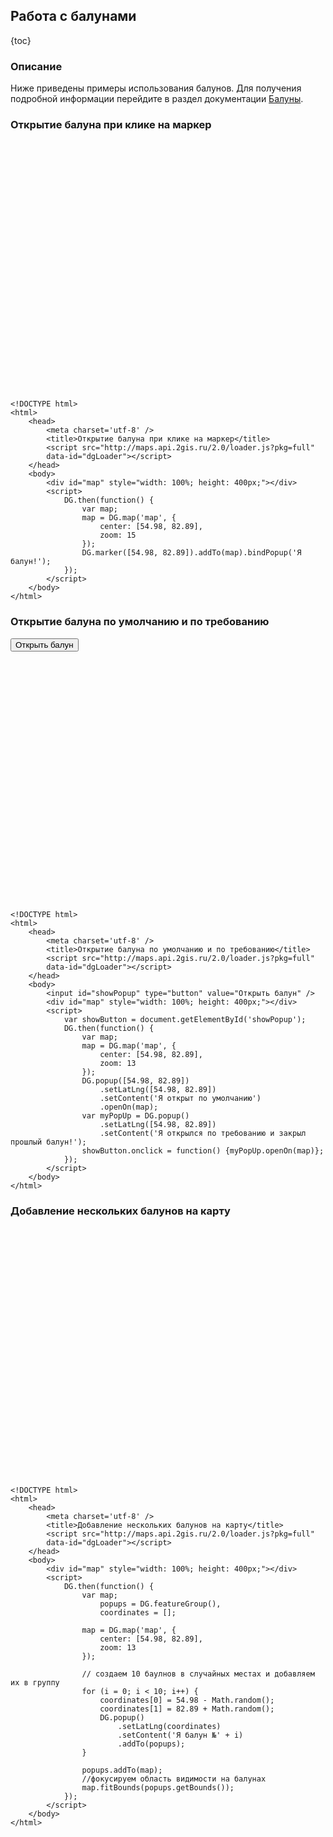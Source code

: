 ## Работа с балунами

{toc}

### Описание

Ниже приведены примеры использования балунов. Для получения подробной информации перейдите в раздел документации [Балуны](/doc/2.0/maps/manual/popup).

### Открытие балуна при клике на маркер

<script src="http://maps.api.2gis.ru/2.0/loader.js?pkg=full" data-id="dgLoader"></script>
<div id="map" style="width: 100%; height: 400px;"></div>
<script>
    DG.then(function () {
    	var map;
        map = DG.map('map', {
            center: [54.98, 82.89],
            zoom: 15
        });
        DG.marker([54.98, 82.89]).addTo(map).bindPopup('Я балун!');
    });
</script>

	<!DOCTYPE html>
	<html>
		<head>
		    <meta charset='utf-8' />
		    <title>Открытие балуна при клике на маркер</title>
		    <script src="http://maps.api.2gis.ru/2.0/loader.js?pkg=full"
		    data-id="dgLoader"></script>
		</head>
		<body>
		    <div id="map" style="width: 100%; height: 400px;"></div>
			<script>
			    DG.then(function() {
			    	var map;
			        map = DG.map('map', {
			            center: [54.98, 82.89],
			            zoom: 15
			        });
			        DG.marker([54.98, 82.89]).addTo(map).bindPopup('Я балун!');
			    });
			</script>
		</body>
	</html>

### Открытие балуна по умолчанию и по требованию

<input id="showPopup" type="button" value="Открыть балун" />
<div id="map1" style="width: 100%; height: 400px;"></div>
<script>
    var showButton = document.getElementById('showPopup');
	DG.then(function() {
		var map;
     	map = DG.map('map1', {
            center: [54.98, 82.89],
            zoom: 13
    	});
    	DG.popup([54.98, 82.89])
    		.setLatLng([54.98, 82.89])
    		.setContent('Я открыт по умолчанию')
    		.openOn(map);
		var myPopUp = DG.popup()
			.setLatLng([54.98, 82.89])
			.setContent('Я открылся по требованию и закрыл прошлый балун!');
		showButton.onclick = function() {myPopUp.openOn(map)};
	});
</script>

	<!DOCTYPE html>
	<html>
		<head>
		    <meta charset='utf-8' />
		    <title>Открытие балуна по умолчанию и по требованию</title>
		    <script src="http://maps.api.2gis.ru/2.0/loader.js?pkg=full"
		    data-id="dgLoader"></script>
		</head>
		<body>
			<input id="showPopup" type="button" value="Открыть балун" />
			<div id="map" style="width: 100%; height: 400px;"></div>
			<script>
			    var showButton = document.getElementById('showPopup');
				DG.then(function() {
					var map;
			     	map = DG.map('map', {
			            center: [54.98, 82.89],
			            zoom: 13
			    	});
			    	DG.popup([54.98, 82.89])
			    		.setLatLng([54.98, 82.89])
			    		.setContent('Я открыт по умолчанию')
			    		.openOn(map);
					var myPopUp = DG.popup()
						.setLatLng([54.98, 82.89])
						.setContent('Я открылся по требованию и закрыл прошлый балун!');
					showButton.onclick = function() {myPopUp.openOn(map)};
				});
			</script>
		</body>
	</html>

### Добавление нескольких балунов на карту

<div id="map2" style="width: 100%; height: 400px;"></div>
<script>
	DG.then(function() {
		var map;
			popups = DG.featureGroup(),
	        coordinates = [];

     	map = DG.map('map2', {
            center: [54.98, 82.89],
            zoom: 13
    	});

    	for (i = 0; i < 10; i++) {
            coordinates[0] = 54.98 - Math.random();
            coordinates[1] = 82.89 + Math.random();
            DG.popup()
            	.setLatLng(coordinates)
            	.setContent('Я балун №' + i)
            	.addTo(popups);
        }

        popups.addTo(map);
        map.fitBounds(popups.getBounds());
	});
</script>

	<!DOCTYPE html>
	<html>
		<head>
		    <meta charset='utf-8' />
		    <title>Добавление нескольких балунов на карту</title>
		    <script src="http://maps.api.2gis.ru/2.0/loader.js?pkg=full"
		    data-id="dgLoader"></script>
		</head>
		<body>
			<div id="map" style="width: 100%; height: 400px;"></div>
			<script>
				DG.then(function() {
					var map;
						popups = DG.featureGroup(),
				        coordinates = [];

			     	map = DG.map('map', {
			            center: [54.98, 82.89],
			            zoom: 13
			    	});

			     	// создаем 10 баулнов в случайных местах и добавляем их в группу
			    	for (i = 0; i < 10; i++) {
			            coordinates[0] = 54.98 - Math.random();
			            coordinates[1] = 82.89 + Math.random();
			            DG.popup()
			            	.setLatLng(coordinates)
			            	.setContent('Я балун №' + i)
			            	.addTo(popups);
			        }

			        popups.addTo(map);
			        //фокусируем область видимости на балунах
			        map.fitBounds(popups.getBounds());
				});
			</script>
		</body>
	</html>
